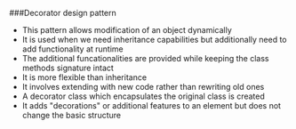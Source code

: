 ###Decorator design pattern
-	This pattern allows modification of an object dynamically
-	It is used when we need inheritance capabilities but additionally need to add functionality at runtime
-	The additional funcationalities are provided while keeping the class methods signature intact
-	It is more flexible than inheritance
-	It involves extending with new code rather than rewriting old ones
-	A decorator class which encapsulates the original class is created
-	It adds "decorations" or additional features to an element but does not change the basic structure
